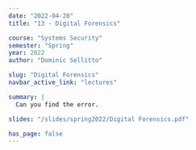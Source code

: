```yaml
---
date: "2022-04-28"
title: "13 - Digital Forensics"

course: "Systems Security"
semester: "Spring"
year: 2022
author: "Dominic Sellitto"

slug: "Digital Forensics"
navbar_active_link: "lectures"

summary: |
  Can you find the error.

slides: "/slides/spring2022/Digital Forensics.pdf"

has_page: false
---
```

